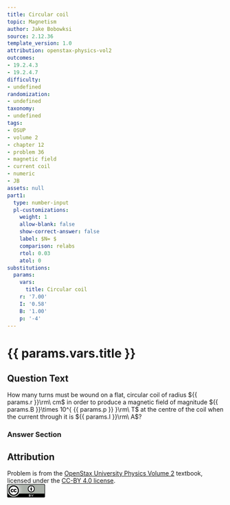 ```yaml
---
title: Circular coil
topic: Magnetism
author: Jake Bobowksi
source: 2.12.36
template_version: 1.0
attribution: openstax-physics-vol2
outcomes:
- 19.2.4.3
- 19.2.4.7
difficulty:
- undefined
randomization:
- undefined
taxonomy:
- undefined
tags:
- OSUP
- volume 2
- chapter 12
- problem 36
- magnetic field
- current coil
- numeric
- JB
assets: null
part1:
  type: number-input
  pl-customizations:
    weight: 1
    allow-blank: false
    show-correct-answer: false
    label: $N= $
    comparison: relabs
    rtol: 0.03
    atol: 0
substitutions:
  params:
    vars:
      title: Circular coil
    r: '7.00'
    I: '0.58'
    B: '1.00'
    p: '-4'
---
```

# {{ params.vars.title }}

## Question Text

How many turns must be wound on a flat, circular coil of radius ${{ params.r }}\rm\ cm$ in order to produce a magnetic field of magnitude ${{ params.B }}\times 10^{ {{ params.p }} }\rm\ T$ at the centre of the coil when the current through it is ${{ params.I }}\rm\ A$?

### Answer Section

## Attribution

Problem is from the [OpenStax University Physics Volume 2](https://openstax.org/details/books/university-physics-volume-2) textbook, licensed under the [CC-BY 4.0 license](https://creativecommons.org/licenses/by/4.0/).<br>![Image representing the Creative Commons 4.0 BY license.](https://raw.githubusercontent.com/firasm/bits/master/by.png)